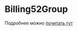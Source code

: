 # Billing52Group

Подробнее можно [почитать тут](https://docs.google.com/document/d/1GO7CpZNeBjH37YotQSYuCJd3_O3IUOH2S6RANSQlEkk)
